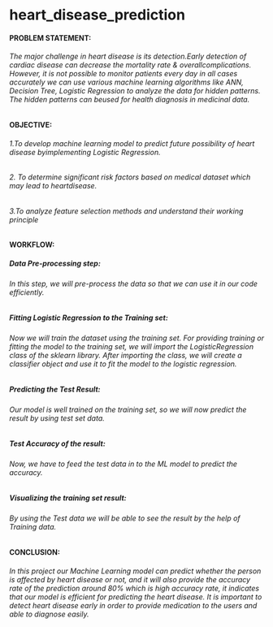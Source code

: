 # heart_disease_prediction
#### PROBLEM STATEMENT:
###### The major challenge in heart disease is its detection.Early detection of cardiac disease can decrease the mortality rate & overallcomplications. However, it is not possible to monitor patients every day in all cases accurately we can use various machine learning algorithms like ANN, Decision Tree, Logistic Regression to analyze the data for hidden patterns. The hidden patterns can beused for health diagnosis in medicinal data.

#### OBJECTIVE:
###### 1.To develop machine learning model to predict future possibility of heart disease byimplementing Logistic Regression. 
###### 2. To determine significant risk factors based on medical dataset which may lead to heartdisease. 
###### 3.To analyze feature selection methods and understand their working principle

#### WORKFLOW:
##### Data Pre-processing step: 
###### In this step, we will pre-process the data so that we can use it in our code efficiently.
##### Fitting Logistic Regression to the Training set:
###### Now we will train the dataset using the training set. For providing training or fitting the model to the training set, we will  import the LogisticRegression class of the sklearn library. After importing the class, we will create a classifier object and use it to fit the model to the logistic regression.
##### Predicting the Test Result:
###### Our model is well trained on the training set, so we will now predict the result by using test set data.
##### Test Accuracy of the result:
###### Now, we have to feed the test data in to the ML model to predict the accuracy.
##### Visualizing the training set result:
###### By using the Test data we will be able to see the result by the help of Training data.

#### CONCLUSION:
###### In this project our Machine Learning model can predict whether the person is affected by  heart disease or not, and it will also provide the accuracy rate of the prediction around 80% which is high accuracy rate, it indicates that our model is efficient for predicting the heart disease. It is important to detect heart disease early in order to provide medication to the users and able to diagnose easily.
